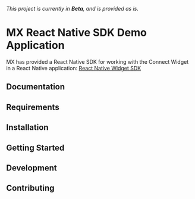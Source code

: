 *This project is currently in **Beta**, and is provided as is.*

# MX React Native SDK Demo Application

MX has provided a React Native SDK for working with the Connect Widget in a React Native application: [React Native Widget SDK](https://docs.mx.com/connect/guides/sdk#react_native)

## Documentation



## Requirements



## Installation



## Getting Started



## Development



## Contributing


